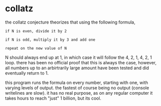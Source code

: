 # collatz

the collatz conjecture theorizes that using the following formula,

```
if N is even, divide it by 2

if N is odd, multiply it by 3 and add one

repeat on the new value of N
```

N should always end up at 1, in which case it will follow the 4, 2, 1, 4, 2, 1 loop. there has been no official proof that this is always the case, however, all numbers up to an arbirtrarily large amount have been tested and did eventually return to 1.

this program runs the formula on every number, starting with one, with varying levels of output. the fastest of course being no output (console writelines are slow). it has no real purpose, as on any regular computer it takes hours to reach "just" 1 billion, but its cool.
